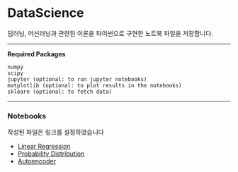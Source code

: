 # DataScience

딥러닝, 머신러닝과 관련된 이론을 파이썬으로 구현한 노트북 파일을 저장합니다.

---
**Required Packages**
```
numpy
scipy
jupyter (optional: to run jupyter notebooks)
matplotlib (optional: to plot results in the notebooks)
sklearn (optional: to fetch data)
```
---
### Notebooks
작성된 파일은 링크를 설정하였습니다

- [Linear Regression](linear_regression/)
- [Probability Distribution](probability_distribution/)
- [Autoencoder](autoencoder/)